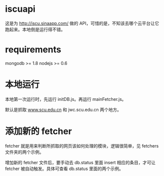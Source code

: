iscuapi
=

这是为 http://iscu.sinaapp.com/ 做的 API，可惜的是，不知该去哪个云平台让它跑起来。本地倒是运行得不错。

requirements
==

mongodb >= 1.8
nodejs >= 0.6

本地运行
==

本地第一次运行时，先运行 initDB.js。再运行 mainFetcher.js。

默认是抓取 www.scu.edu.cn 和 jwc.scu.edu.cn 两个地方。

添加新的 fetcher
==

fetcher 就是用来判断所抓取的网页该如何处理的模块，逻辑很简单，见 fetchers 文件夹的两个示例。

增加新的 fetcher 文件后，要手动去 db.status 里面 insert 相应的条目，才可让 fetcher 被自动触发。具体可查看 db.status 里面的两个示例。
